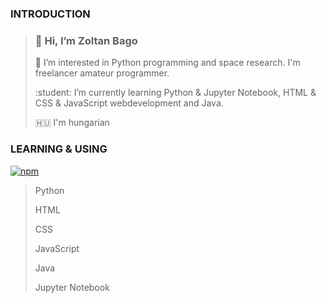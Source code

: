 <h3>INTRODUCTION</h3>

> <h3>👋 Hi, I’m Zoltan Bago</h3>
> <p>👀 I’m interested in Python programming and space research. I'm freelancer amateur programmer.</p>   
> <p>:student: I’m currently learning Python & Jupyter Notebook, HTML & CSS & JavaScript webdevelopment and Java.</p>
> <p>🇭🇺 I'm hungarian</p> 
 
<h3>LEARNING & USING</h3>

[![npm](https://img.shields.io/badge/Python-Language-blue)](https://python.org/)

> <p>Python</p>
> <p>HTML</p>
> <p>CSS</p>
> <p>JavaScript</p>
> <p>Java</p>
> <p>Jupyter Notebook</p>

<!---
ZoltanBago/ZoltanBago is a ✨ special ✨ repository because its `README.md` (this file) appears on your GitHub profile.
You can click the Preview link to take a look at your changes.
--->
